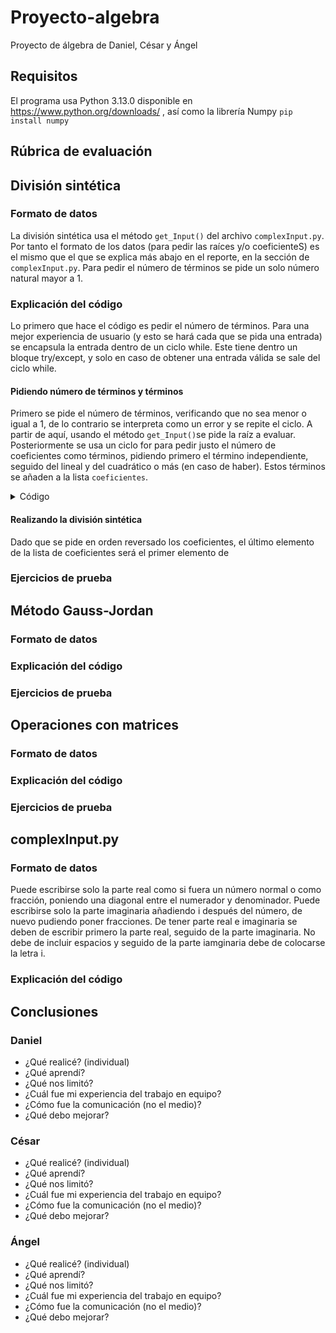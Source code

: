 # Proyecto-algebra
Proyecto de álgebra de Daniel, César y Ángel

## Requisitos 
El programa usa Python 3.13.0 disponible en https://www.python.org/downloads/
, así como la librería Numpy
`pip install numpy`

## Rúbrica de evaluación


## División sintética

  ### Formato de datos
  La división sintética usa el método `get_Input()` del archivo `complexInput.py`. Por tanto el formato de los datos (para pedir las raíces y/o coeficienteS) es el mismo que el que se explica más abajo en el reporte, en la sección de `complexInput.py`. Para pedir el número de términos se pide un solo número natural mayor a 1. 
  ### Explicación del código
  Lo primero que hace el código es pedir el número de términos. Para una mejor experiencia de usuario (y esto se hará cada que se pida una entrada) se encapsula la entrada dentro de un ciclo while. Este tiene dentro un bloque try/except, y solo en caso de obtener una entrada válida se sale del ciclo while. 
  

  #### Pidiendo número de términos y términos
  Primero se pide el número de términos, verificando que no sea menor o igual a 1, de lo contrario se interpreta como un error y se repite el ciclo. A partir de aquí, usando el método `get_Input()`se pide la raíz a evaluar. Posteriormente se usa un ciclo for para pedir justo el número de coeficientes como términos, pidiendo primero el término independiente, seguido del lineal y del cuadrático o más (en caso de haber). Estos términos se añaden a la lista `coeficientes`. 
  <details>
    <summary>
      Código 
    </summary>
    
```
    # Solicita el número de térmionos
while True:
    try:
        nTerminos = int(input("Introduce el n de terminos: "))
        if nTerminos <= 1:
            print("Debe introducir un entero mayor a 1")
            raise Exception
        break
    except :
        print("Debe introducir un numero entero")

#Luego se pide la raíz a evaluar
while True:
    try:
        root = cO.get_Input("Introduce la raiz a evaluar: ")

        break
    except :
        print("Debe introducir un número")

#Se piden los coeficientes
coeficientes = []
desarrollo=[]
desarrollo.append(" ")
for i in range(nTerminos):
    while True:
        try:
            print("Introduce el coeficiente de x^" + str(i) + ": ")
            coeficientes.append(cO.get_Input(""))
            break
        except :
            print("Debe introducir un número")
```
- Cabe aclarar que la lista `desarrollo` será importante para desarrollar el segundo renglón de la división sintética
  </details>
  

  #### Realizando la división sintética
  Dado que se pide en orden reversado los coeficientes, el último elemento de la lista de coeficientes será el primer elemento de 
  ### Ejercicios de prueba

## Método Gauss-Jordan
  ### Formato de datos
  ### Explicación del código
  ### Ejercicios de prueba

## Operaciones con matrices
  ### Formato de datos
  ### Explicación del código
  ### Ejercicios de prueba

  ## complexInput.py

 ###  Formato de datos
 
  Puede escribirse solo la parte real como si fuera un número normal o como fracción, poniendo una diagonal entre el numerador y denominador. Puede escribirse solo la parte imaginaria añadiendo i después del número, de nuevo pudiendo poner fracciones. De tener parte real e imaginaria se deben de escribir primero la parte real, seguido de la parte imaginaria. No debe de incluir espacios y seguido de la parte iamginaria debe de colocarse la letra i.

  ### Explicación del código


## Conclusiones

### Daniel
-  ¿Qué realicé? (individual)
-  ¿Qué aprendí?
-  ¿Qué nos limitó?
-  ¿Cuál fue mi experiencia del trabajo en equipo?
-  ¿Cómo fue la comunicación (no el medio)?
-  ¿Qué debo mejorar?
### César
-  ¿Qué realicé? (individual)
-  ¿Qué aprendí?
-  ¿Qué nos limitó?
-  ¿Cuál fue mi experiencia del trabajo en equipo?
-  ¿Cómo fue la comunicación (no el medio)?
-  ¿Qué debo mejorar?

### Ángel
-  ¿Qué realicé? (individual)
-  ¿Qué aprendí?
-  ¿Qué nos limitó?
-  ¿Cuál fue mi experiencia del trabajo en equipo?
-  ¿Cómo fue la comunicación (no el medio)?
-  ¿Qué debo mejorar?



